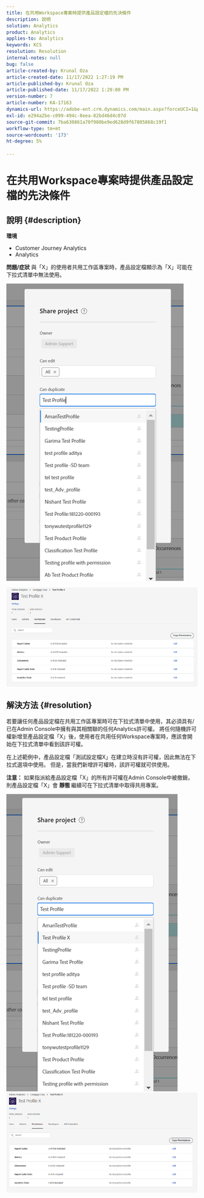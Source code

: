 ```yaml
---
title: 在共用Workspace專案時提供產品設定檔的先決條件
description: 說明
solution: Analytics
product: Analytics
applies-to: Analytics
keywords: KCS
resolution: Resolution
internal-notes: null
bug: false
article-created-by: Krunal Oza
article-created-date: 11/17/2022 1:27:19 PM
article-published-by: Krunal Oza
article-published-date: 11/17/2022 1:29:00 PM
version-number: 7
article-number: KA-17163
dynamics-url: https://adobe-ent.crm.dynamics.com/main.aspx?forceUCI=1&pagetype=entityrecord&etn=knowledgearticle&id=7b352f8e-7b66-ed11-9561-6045bd006149
exl-id: e294a2be-c099-494c-8eea-82bd46d4c07d
source-git-commit: 7ba630861a70f980be9ed628d9f67805868c19f1
workflow-type: tm+mt
source-wordcount: '173'
ht-degree: 5%

---
```


# 在共用Workspace專案時提供產品設定檔的先決條件

## 說明 {#description}

<b>環境</b>
- Customer Journey Analytics
- Analytics



<b>問題/症狀</b>
與「X」的使用者共用工作區專案時，產品設定檔顯示為「X」可能在下拉式清單中無法使用。



![](assets/___7c352f8e-7b66-ed11-9561-6045bd006149___.png)

![](assets/___7e352f8e-7b66-ed11-9561-6045bd006149___.png)


## 解決方法 {#resolution}


若要讓任何產品設定檔在共用工作區專案時可在下拉式清單中使用，其必須具有/已在Admin Console中擁有與其相關聯的任何Analytics許可權。 將任何隨機許可權新增至產品設定檔「X」後，使用者在共用任何Workspace專案時，應該會開始在下拉式清單中看到該許可權。

在上述範例中，產品設定檔「測試設定檔X」在建立時沒有許可權，因此無法在下拉式選項中使用。 但是，當我們新增許可權時，該許可權就可供使用。

<b>注意：</b> 如果指派給產品設定檔「X」的所有許可權在Admin Console中被撤銷，則產品設定檔「X」會 <b>靜態 </b>繼續可在下拉式清單中取得共用專案。

![](assets/30693c56-ceef-eb11-bacb-0022480a5901.png)     ![](assets/c4b23919-ceef-eb11-bacb-0022480a5901.png)
